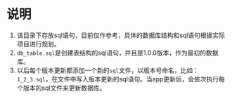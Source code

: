 #  说明

1. 该目录下存放sql语句，目前仅作参考，具体的数据库结构和sql语句根据实际项目进行规划。
2. `db_table.sql`是创建表结构的sql语句，并且是1.0.0版本，作为最初的数据库。
3. 以后每个版本更新都添加一个新的`sql`文件，以版本号命名，比如：`1_2_3.sql`，在文件中写入版本更新的sql语句。当app更新后，会依次执行每个版本的sql文件来更新数据库。
